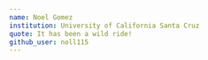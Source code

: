 ```yaml
---
name: Noel Gomez 
institution: University of California Santa Cruz
quote: It has been a wild ride! 
github_user: noll115
---
```

